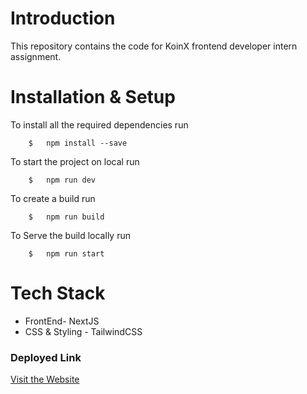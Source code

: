 # Introduction

This repository contains the code for KoinX frontend developer intern assignment.

# Installation & Setup

To install all the required dependencies run

```
	$	npm install --save
```

To start the project on local run

```
	$	npm run dev
```

To create a build run

```
	$	npm run build
```

To Serve the build locally run

```
	$	npm run start
```

# Tech Stack

- FrontEnd- NextJS
- CSS & Styling - TailwindCSS

### Deployed Link

<a href="https://koinx-assignment-five.vercel.app/">Visit the Website</a>
